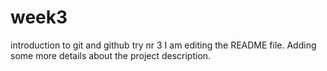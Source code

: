 # week3
introduction to git and github
try nr 3
I am editing the README file. Adding some more details about the project description.
